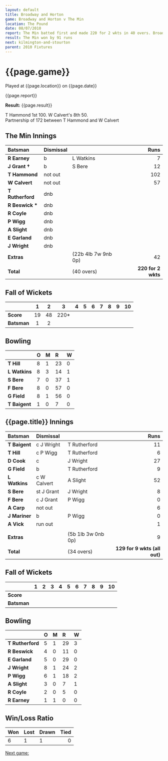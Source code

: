 ```yaml
---
layout: default
title: Broadway and Horton
game: Broadway and Horton v The Min
location: The Pound
date: 08/07/2010
report: The Min batted first and made 220 for 2 wkts in 40 overs. Broadway and Horton replied with 129 for 9 wkts (all out) in 34 overs
result: The Min won by 91 runs
next: kilmington-and-stourton
parent: 2010 Fixtures
---
```


# {{page.game}}

Played at {{page.location}} on {{page.date}}

{{page.report}}

**Result:** {{page.result}}

T Hammond 1st 100. W Calvert's 8th 50.<br />
Partnership of 172 between T Hammond and W Calvert

## The Min Innings

| Batsman | Dismissal |  | Runs |
|:---|:---|---|---:|
| **R Earney** | b | L Watkins | 7 |
| **J Grant &#8224;** | b | S Bere | 12 |
| **T Hammond** | not out |  | 102 |
| **W Calvert** |not out |   | 57 |
| **T Rutherford** | dnb |  |  |
| **R Beswick &#42;** | dnb |  |  |
| **R Coyle** | dnb |  |  |
| **P Wigg** | dnb |  |  |
| **A Slight** | dnb |  |  |
| **E Garland** | dnb |  |  |
| **J Wright** | dnb |  |  |
| **Extras** | | (22b 4lb 7w 9nb 0p) | 42 |
| **Total** | | (40 overs) | **220 for 2 wkts** |

## Fall of Wickets

| | 1 | 2 | 3 | 4 | 5 | 6 | 7 | 8 | 9 | 10 |
|---|:---:|:---:|:---:|:---:|:---:|:---:|:---:|:---:|:---:|:---:|
| **Score** | 19 | 48 | 220&#42; |  |  |  |  |  |  |  |
| **Batsman** | 1 | 2 |  |  |  |  |  |  |  |  |

## Bowling

| | O | M | R | W |
|---|:---|:---|:---|:---|
| **T Hill** | 8 | 1 | 23 | 0 |
| **L Watkins** | 8 | 3 | 14 | 1 |
| **S Bere** | 7 | 0 | 37 | 1 |
| **F Bere** | 8 | 0 | 57 | 0 |
| **G Field** | 8 | 1 | 56 | 0 |
| **T Baigent** | 1 | 0 | 7 | 0 |

## {{page.title}} Innings

| Batsman | Dismissal |  | Runs |
|:---|:---|---|---:|
| **T Baigent** | c J Wright | T Rutherford | 11 |
| **T Hill** | c P Wigg | T Rutherford | 6 |
| **D Cook** | c | J Wright | 27 |
| **G Field** | b | T Rutherford | 9 |
| **L Watkins** | c W Calvert | A Slight | 52 |
| **S Bere** | st J Grant | J Wright | 8 |
| **F Bere** | c J Grant | P Wigg | 0 |
| **A Carp** | not out |  | 6 |
| **J Mariner** | b | P Wigg | 0 |
| **A Vick** | run out |  | 1 |
|  |  |  |  |
| **Extras** | | (5b 1lb 3w 0nb 0p) | 9 |
| **Total** | | (34 overs) | **129 for 9 wkts (all out)** |

## Fall of Wickets

| | 1 | 2 | 3 | 4 | 5 | 6 | 7 | 8 | 9 | 10 |
|---|:---:|:---:|:---:|:---:|:---:|:---:|:---:|:---:|:---:|:---:|
| **Score** |  |  |  |  |  |  |  |  |  |  |
| **Batsman** |  |  |  |  |  |  |  |  |  |  |

## Bowling

| | O | M | R | W |
|---|:---|:---|:---|:---|
| **T Rutherford** | 5 | 1 | 29 | 3 |
| **R Beswick** | 4 | 0 | 11 | 0 |
| **E Garland** | 5 | 0 | 29 | 0 |
| **J Wright** | 8 | 1 | 24 | 2 |
| **P Wigg** | 6 | 1 | 18 | 2 |
| **A Slight** | 3 | 0 | 7 | 1 |
| **R Coyle** | 2 | 0 | 5 | 0 |
| **R Earney** | 1 | 1 | 0 | 0 |

## Win/Loss Ratio

| Won | Lost | Drawn | Tied |
|:---|:---|:---|---:|
| 6 | 1 | 1 | 0 |

[Next game:]({{page.next}})